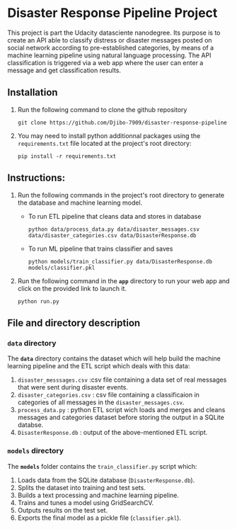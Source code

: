 # Disaster Response Pipeline Project

This project is part the Udacity datasciente nanodegree. 
Its purpose is to create an API able to classify distress or disaster messages posted on social network according to pre-established categories, by means of a machine learning pipeline using natural language processing.
The API classification is triggered via a web app where the user can enter a message and get classification results. 


## Installation

1. Run the following command to clone the github repository 
    ```
    git clone https://github.com/Djibo-7909/disaster-response-pipeline
    ```

2. You may need to install python additionnal packages using the `requirements.txt` file located at the project's root directory: 
    ```
    pip install -r requirements.txt
    ```

## Instructions:
1. Run the following commands in the project's root directory to generate the database and machine learning model.

    - To run ETL pipeline that cleans data and stores in database
        ```
        python data/process_data.py data/disaster_messages.csv data/disaster_categories.csv data/DisasterResponse.db
        ```
        
    - To run ML pipeline that trains classifier and saves
        ```
        python models/train_classifier.py data/DisasterResponse.db models/classifier.pkl
        ```

2. Run the following command in the **`app`** directory to run your web app and click on the provided link to launch it.
    ```
    python run.py
    ```

## File and directory description
### `data` directory
The **`data`** directory contains the dataset which will help build the machine learning pipeline and the ETL script which deals with this data:
1. `disaster_messsages.csv` :csv file containing a data set of real messages that were sent during disaster events.
2.  `disaster_categories.csv` : csv file containing a classificaion in categories of all messages in the `disaster_messages.csv`. 
3.  `process_data.py` : python ETL script wich loads and merges and cleans messages and categories dataset before storing the output in a SQLite databse.
4. `DisasterResponse.db` : output of the above-mentioned ETL script.

### `models` directory
The **`models`** folder contains the `train_classifier.py` script which: 
1. Loads data from the SQLite database (`DisasterResponse.db`).
2. Splits the dataset into training and test sets.
3. Builds a text processing and machine learning pipeline.
4. Trains and tunes a model using GridSearchCV.
5. Outputs results on the test set.
6. Exports the final model as a pickle file (`classifier.pkl`).